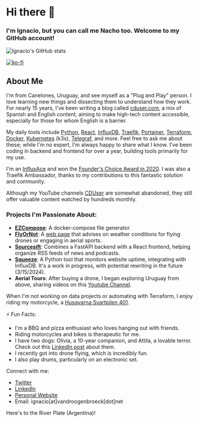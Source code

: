 # Hi there 👋
### I'm Ignacio, but you can call me Nacho too. Welcome to my GitHub account!

![Ignacio's GitHub stats](https://github-readme-stats.vercel.app/api?username=xe-nvdk&count_private=true)

[![ko-fi](https://ko-fi.com/img/githubbutton_sm.svg)](https://ko-fi.com/B0B34N5TU)

## About Me

I'm from Canelones, Uruguay, and see myself as a "Plug and Play" person. I love learning new things and dissecting them to understand how they work. For nearly 15 years, I've been writing a blog called [cduser.com](https://cduser.com/), a mix of Spanish and English content, aiming to make high-tech content accessible, especially for those for whom English is a barrier.

My daily tools include [Python](https://python.org), [React](https://react.dev), [InfluxDB](https://github.com/influxdata), [Traefik](https://github.com/traefik), [Portainer](https://github.com/portainer), [Terraform](https://github.com/hashicorp/terraform), [Docker](https://docker.com), [Kubernetes](https://github.com/kubernetes/kubernetes) (k3s), [Telegraf](https://github.com/influxdata/telegraf), and more. Feel free to ask me about these; while I'm no expert, I'm always happy to share what I know. I've been coding in backend and frontend for over a year, building tools primarily for my use.

I'm an [InfluxAce](https://www.influxdata.com/blog/community-showcase/influxaces/ignacio-van-droogenbroeck/) and won the [Founder's Choice Award in 2020](https://twitter.com/hectorivand/status/1326904489211797506?s=20). I was also a Traefik Ambassador, thanks to my contributions to this fantastic solution and community.

Although my YouTube channels [CDUser](https://www.youtube.com/c/CDUserIgnacioVanDroogenbroeck) are somewhat abandoned, they still offer valuable content watched by hundreds monthly.

### Projects I'm Passionate About:

- **[EZCompose](https://github.com/xe-nvdk/ezcompose)**: A docker-compose file generator.
- **[FlyOrNot](https://github.com/xe-nvdk/flyornot.today)**: A [web page](https://flyornot.today) that advises on weather conditions for flying drones or engaging in aerial sports.
- **[Sourcesift](https://github.com/xe-nvdk/sourcesift)**: Combines a FastAPI backend with a React frontend, helping organize RSS feeds of news and podcasts.
- **[Squeeze](https://github.com/xe-nvdk/squeeze)**: A Python tool that monitors website uptime, integrating with InfluxDB. It's a work in progress, with potential rewriting in the future (3/15/2024).
- **Aerial Tours**: After buying a drone, I began exploring Uruguay from above, sharing videos on this [Youtube Channel](https://www.youtube.com/channel/UCTGMySjFM_4PopC6twN67xA).

When I'm not working on data projects or automating with Terraform, I enjoy riding my motorcycle, a [Husqvarna Svartpilen 401](https://i.redd.it/tj5lwilz0g361.jpg).

⚡ Fun Facts:

- I'm a BBQ and pizza enthusiast who loves hanging out with friends.
- Riding motorcycles and bikes is therapeutic for me.
- I have two dogs: Olivia, a 10-year companion, and Attila, a lovable terror. Check out this [LinkedIn post](https://www.linkedin.com/posts/hectorivand_stop-scrolling-stop-what-you-are-doing-right-activity-7173664291957456896-2fjG?utm_source=share&utm_medium=member_desktop) about them.
- I recently got into drone flying, which is incredibly fun.
- I also play drums, particularly on an electronic set.

Connect with me:

* [Twitter](https://www.twitter.com/hectorivand/)
* [LinkedIn](https://linkedin.com/in/hectorivand)
* [Personal Website](https://ignacio.vandroogenbroeck.net)
* Email: ignacio[at]vandroogenbroeck[dot]net

Here's to the River Plate (Argentina)!

<!--
**xe-nvdk/xe-nvdk** is a ✨ _special_ ✨ repository because its `README.md` (this file) appears on your GitHub profile.
-->
